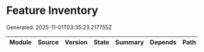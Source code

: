 # Feature Inventory
Generated: 2025-11-01T03:35:23.217755Z

| Module | Source | Version | State | Summary | Depends | Path |
|---|---|---|---|---|---|---|
